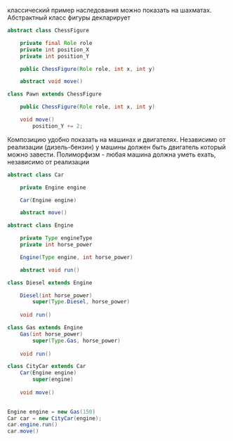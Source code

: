 классический пример наследования можно показать на шахматах. Абстрактный класс фигуры декларирует 
``` java
abstract class ChessFigure

    private final Role role
    private int position_X
    private int position_Y

    public ChessFigure(Role role, int x, int y)

    abstract void move()

class Pawn extends ChessFigure

    public ChessFigure(Role role, int x, int y)

    void move()
        position_Y += 2;
```
Композицию удобно показать на машинах и двигателях. Независимо от реализации (дизель-бензин) у машины должен быть двигатель который можно завести. 
Полиморфизм - любая машина должна уметь ехать, независимо от реализации
``` java
abstract class Car

    private Engine engine

    Car(Engine engine)

    abstract move()

abstract class Engine

    private Type engineType
    private int horse_power

    Engine(Type engine, int horse_power)

    abstract void run()

class Diesel extends Engine

    Diesel(int horse_power)
        super(Type.Diesel, horse_power)
    
    void run()

class Gas extends Engine
    Gas(int horse_power)
        super(Type.Gas, horse_power)
    
    void run()

class CityCar extends Car
    Car(Engine engine)
        super(engine)
    
    void move()

 
Engine engine = new Gas(150)
Car car = new CityCar(engine);
car.engine.run()
car.move()
```
